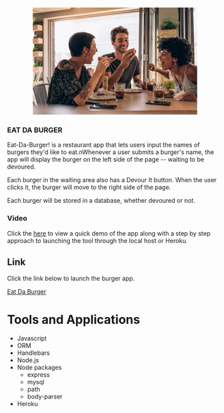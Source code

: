 <p align="center">
  <img src="https://github.com/jldueyusa/burger/blob/master/public/assets/img/burger2.png">
  </p>


### EAT DA BURGER
Eat-Da-Burger! is a restaurant app that lets users input the names of burgers they'd like to eat.nWhenever a user submits a burger's name, the app will display the burger on the left side of the page -- waiting to be devoured.

Each burger in the waiting area also has a Devour It button. When the user clicks it, the burger will move to the right side of the page.

Each burger will be stored in a database, whether devoured or not.

### Video
Click the [here](https://drive.google.com/file/d/1mXCSFNdMcsn-S_p6E5Skeranwl44CxL9/view) to view a quick demo of the app along with a step by step approach to launching the tool through the local host or Heroku.

## Link
Click the link below to launch the burger app.

[Eat Da Burger](https://dry-stream-54393.herokuapp.com/)













# Tools and Applications
- Javascript
- ORM
- Handlebars
- Node.js
- Node packages
  - express
  - mysql
  - path
  - body-parser
- Heroku
